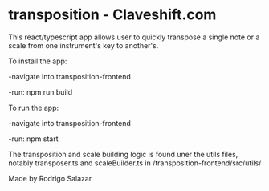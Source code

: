 # transposition - Claveshift.com

This react/typescript app allows user to quickly transpose a single note or a scale from one instrument's key to another's.

To install the app:

-navigate into transposition-frontend

-run:
npm run build

To run the app:

-navigate into transposition-frontend

-run:
npm start


The transposition and scale building logic is found uner the utils files, notably transposer.ts and scaleBuilder.ts in /transposition-frontend/src/utils/


Made by Rodrigo Salazar
